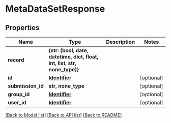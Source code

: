 # MetaDataSetResponse


## Properties
Name | Type | Description | Notes
------------ | ------------- | ------------- | -------------
**record** | **{str: (bool, date, datetime, dict, float, int, list, str, none_type)}** |  | 
**id** | [**Identifier**](Identifier.md) |  | [optional] 
**submission_id** | **str, none_type** |  | [optional] 
**group_id** | [**Identifier**](Identifier.md) |  | [optional] 
**user_id** | [**Identifier**](Identifier.md) |  | [optional] 

[[Back to Model list]](../README.md#documentation-for-models) [[Back to API list]](../README.md#documentation-for-api-endpoints) [[Back to README]](../README.md)


